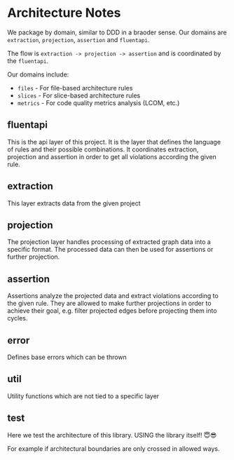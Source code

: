 # Architecture Notes

We package by domain, similar to DDD in a braoder sense. Our domains are `extraction`, `projection`, `assertion` and `fluentapi`.

The flow is `extraction -> projection -> assertion` and is coordinated by the `fluentapi`.

Our domains include:

- `files` - For file-based architecture rules
- `slices` - For slice-based architecture rules
- `metrics` - For code quality metrics analysis (LCOM, etc.)

## fluentapi

This is the api layer of this project. It is the layer that defines the language of rules and their possible combinations.
It coordinates extraction, projection and assertion in order to get all violations according the given rule.

## extraction

This layer extracts data from the given project

## projection

The projection layer handles processing of extracted graph data into a specific format. The processed data can then be used for
assertions or further projection.

## assertion

Assertions analyze the projected data and extract violations according to the given rule. They are allowed to make further
projections in order to achieve their goal, e.g. filter projected edges before projecting them into cycles.

## error

Defines base errors which can be thrown

## util

Utility functions which are not tied to a specific layer

## test

Here we test the architecture of this library. USING the library itself! 😇😎

For example if architectural boundaries are only crossed in allowed ways.
